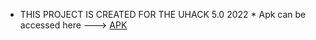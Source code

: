 * THIS PROJECT IS CREATED FOR THE UHACK 5.0 2022 *
Apk can be accessed here ---> 
[APK](https://apkfab.com/entech/com.example.sih_finals/apk?h=c6dc5dbc81c3ac7bcfe38bc8f8d6b186f34415428b5745a58d14f203c8b7177f)




